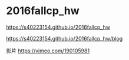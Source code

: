 # 2016fallcp_hw

https://s40223154.github.io/2016fallcp_hw

https://s40223154.github.io/2016fallcp_hw/blog


影片
https://vimeo.com/190105981
